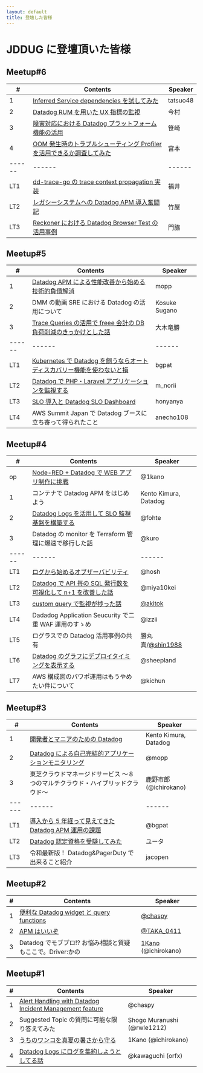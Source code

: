 ```yaml
---
layout: default
title: 登壇した皆様
---
```


# JDDUG に登壇頂いた皆様

## Meetup#6

| #      | Contents                                                                                                                                                                                     | Speaker  |
| ------ | -------------------------------------------------------------------------------------------------------------------------------------------------------------------------------------------- | -------- |
| 1      | [Inferred Service dependencies を試してみた](https://www.docswell.com/s/tatsuo48/5R26JN-inferred-service-dependencies)                                                                       | tatsuo48 |
| 2      | [Datadog RUM を用いた UX 指標の監視](https://speakerdeck.com/imamura_ko_0314/datadog-rum-woyong-ita-ux-zhi-biao-nojian-shi-gu-ke-dui-ying-henohuo-yong)                                      | 今村     |
| 3      | [障害対応における Datadog プラットフォーム機能の活用](https://speakerdeck.com/sasazakihideto/zhang-hai-dui-ying-niokeru-datadog-puratutohuomuji-neng-nohuo-yong)                             | 笹崎     |
| 4      | [OOM 発生時のトラブルシューティング Profiler を活用できるか調査してみた](https://speakerdeck.com/atsushii/oomfa-sheng-shi-notoraburusiyuteingu-profilerwohuo-yong-dekirukadiao-cha-sitemita) | 宮本     |
| ------ | ------                                                                                                                                                                                       | ------   |
| LT1    | [dd-trace-go の trace context propagation 実装](https://speakerdeck.com/takatofukui/dd-trace-gonotrace-context-propagationshi-zhuang)                                                        | 福井     |
| LT2    | [レガシーシステムへの Datadog APM 導入奮闘記](https://speakerdeck.com/mtakeya4062/regasisisutemuhenodatadog-apmdao-ru-fen-dou-ji)                                                            | 竹屋     |
| LT3    | [Reckoner における Datadog Browser Test の活用事例](https://speakerdeck.com/nomadblacky/datadog-browser-test-at-reckoner)                                                                    | 門脇     |

## Meetup#5

| #      | Contents                                                                                                                                                                           | Speaker       |
| ------ | ---------------------------------------------------------------------------------------------------------------------------------------------------------------------------------- | ------------- |
| 1      | [Datadog APM による性能改善から始める技術的負債解消](https://speakerdeck.com/recruitengineers/japandatadog5-mopp)                                                                  | mopp          |
| 2      | DMM の動画 SRE における Datadog の活用について                                                                                                                                     | Kosuke Sugano |
| 3      | [Trace Queries の活用で freee 会計の DB 負荷削減のきっかけとした話](https://speakerdeck.com/ryuuuuma/trace-queriesnohuo-yong-defreeehui-ji-nodbfu-he-xue-jian-nokitukaketositahua) | 大木竜勝      |
| ------ | ------                                                                                                                                                                             | ------        |
| LT1    | [Kubernetes で Datadog を飼うならオートディスカバリー機能を使わないと損](https://speakerdeck.com/bgpat/kubernetesdedatadogwosi-unaraotodeisukabariwoshi-wanaitosun)                | bgpat         |
| LT2    | [Datadog で PHP・Laravel アプリケーションを監視する](https://speakerdeck.com/m_norii/monitoring-php-laravel-using-datadog)                                                         | m_norii       |
| LT3    | [SLO 導入と Datadog SLO Dashboard](https://speakerdeck.com/honyanya/slo-introduction-and-datadog-slo-dashboard)                                                                    | honyanya      |
| LT4    | AWS Summit Japan で Datadog ブースに立ち寄って得られたこと                                                                                                                         | anecho108     |

## Meetup#4

| #      | Contents                                                                                                                                                                   | Speaker                                          |
| ------ | -------------------------------------------------------------------------------------------------------------------------------------------------------------------------- | ------------------------------------------------ |
| op     | [Node-RED + Datadog で WEB アプリ制作に挑戦](https://qiita.com/1Kano/items/3082b786a75a454a8d83)                                                                           | @1kano                                           |
| 1      | コンテナで Datadog APM をはじめよう                                                                                                                                        | Kento Kimura, Datadog                            |
| 2      | [Datadog Logs を活用して SLO 監視基盤を構築する](https://speakerdeck.com/fohte/datadog-logs-wohuo-yong-site-slo-jian-shi-ji-pan-wogou-zhu-suru)                            | @fohte                                           |
| 3      | Datadog の monitor を Terraform 管理に爆速で移行した話                                                                                                                     | @kuro                                            |
| ------ | ------                                                                                                                                                                     | ------                                           |
| LT1    | [ログから始めるオブザーバビリティ](https://speakerdeck.com/hosht/rogukarashi-meruobuzababiritei)                                                                           | @hosh                                            |
| LT2    | [Datadog で API 毎の SQL 発行数を可視化して n+1 を改善した話](https://speakerdeck.com/nealle/datadogdeapimei-nosqlfa-xing-shu-woke-shi-hua-siten-plus-1wogai-shan-sitahua) | @miya10kei                                       |
| LT3    | [custom query で監視が捗った話](https://speakerdeck.com/akitok_/monitoring-with-custom-query)                                                                              | [@akitok](https://x.com/akitok_)                 |
| LT4    | Dadadog Application Seucurity で二重 WAF 運用のすゝめ                                                                                                                      | @izzii                                           |
| LT5    | ログラスでの Datadog 活用事例の共有                                                                                                                                        | 勝丸真/[@shin1988](https://twitter.com/shin1988) |
| LT6    | [Datadog のグラフにデプロイタイミングを表示する](https://speakerdeck.com/sheepland/deploy-timing-on-datadog-graph)                                                         | @sheepland                                       |
| LT7    | AWS 構成図のパワポ運用はもうやめたい件について                                                                                                                             | @kichun                                          |

## Meetup#3

| #      | Contents                                                                                                                                                 | Speaker                |
| ------ | -------------------------------------------------------------------------------------------------------------------------------------------------------- | ---------------------- |
| 1      | [開発者とマニアのための Datadog](https://speakerdeck.com/aoto/datadog-for-developers-and-geeks)                                                          | Kento Kimura, Datadog  |
| 2      | [Datadog による自己完結的アプリケーションモニタリング](https://speakerdeck.com/recruitengineers/datadog-niyoru-zi-ji-wan-jie-de-apurikesiyonmonitaringu) | @mopp                  |
| 3      | 東芝クラウドマネージドサービス ～８つのマルチクラウド・ハイブリッドクラウド～                                                                            | 鹿野市郎 (@ichirokano) |
| ------ | ------                                                                                                                                                   | ------                 |
| LT1    | [導入から 5 年経って見えてきた Datadog APM 運用の課題](https://speakerdeck.com/bgpat/dao-ru-kara5nian-gajing-tutejian-eta-datadog-apm-yun-yong-noke-ti)  | @bgpat                 |
| LT2    | [Datadog 認定資格を受験してみた](https://www.docswell.com/s/WN_Tech-PR/5RXDG2-2024-03-12-133128)                                                         | ユータ                 |
| LT3    | 令和最新版！ Datadog&PagerDuty で出来ること紹介                                                                                                          | jacopen                |

## Meetup#2

| #   | Contents                                                                                                    | Speaker                                                               |
| --- | ----------------------------------------------------------------------------------------------------------- | --------------------------------------------------------------------- |
| 1   | [便利な Datadog widget と query functions](https://gist.github.com/chaspy/aa9a8cdac04fb77ec4f745d3a39c6953) | [@chaspy](https://chaspy.me/)                                         |
| 2   | [APM はいいぞ](https://speakerdeck.com/kaga/awesome-datadog-apm)                                            | [@TAKA_0411](https://twitter.com/TAKA_0411)                           |
| 3   | Datadog でモブプロ!? お悩み相談と質疑もここで。Driver:かの                                                  | [1Kano](https://coderdojo-ome.funnygeekjp.com/profile/) (@ichirokano) |

## Meetup#1

| #   | Contents                                                                                                                                  | Speaker                     |
| --- | ----------------------------------------------------------------------------------------------------------------------------------------- | --------------------------- |
| 1   | [Alert Handling with Datadog Incident Management feature](https://speakerdeck.com/chaspy/alert-handling-with-datadog-incident-management) | @chaspy                     |
| 2   | Suggested Topic の質問に可能な限り答えてみた                                                                                              | Shogo Muranushi (@rwle1212) |
| 3   | [うちのワンコを真夏の暑さから守る](https://qiita.com/1Kano/items/5f2eed58794f13776a8e)                                                    | 1Kano (@ichirokano)         |
| 4   | [Datadog Logs にログを集約しようとしてる話](https://speakerdeck.com/orfx/datadog-logs-ni-roguwoji-yue-siyouto-siteruhua)                  | @kawaguchi (orfx)           |
